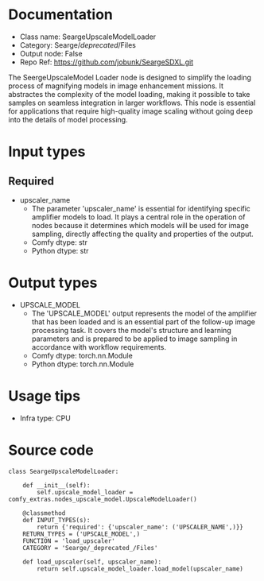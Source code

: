 # Documentation
- Class name: SeargeUpscaleModelLoader
- Category: Searge/_deprecated_/Files
- Output node: False
- Repo Ref: https://github.com/jobunk/SeargeSDXL.git

The SeergeUpscaleModel Loader node is designed to simplify the loading process of magnifying models in image enhancement missions. It abstractes the complexity of the model loading, making it possible to take samples on seamless integration in larger workflows. This node is essential for applications that require high-quality image scaling without going deep into the details of model processing.

# Input types
## Required
- upscaler_name
    - The parameter 'upscaler_name' is essential for identifying specific amplifier models to load. It plays a central role in the operation of nodes because it determines which models will be used for image sampling, directly affecting the quality and properties of the output.
    - Comfy dtype: str
    - Python dtype: str

# Output types
- UPSCALE_MODEL
    - The 'UPSCALE_MODEL' output represents the model of the amplifier that has been loaded and is an essential part of the follow-up image processing task. It covers the model's structure and learning parameters and is prepared to be applied to image sampling in accordance with workflow requirements.
    - Comfy dtype: torch.nn.Module
    - Python dtype: torch.nn.Module

# Usage tips
- Infra type: CPU

# Source code
```
class SeargeUpscaleModelLoader:

    def __init__(self):
        self.upscale_model_loader = comfy_extras.nodes_upscale_model.UpscaleModelLoader()

    @classmethod
    def INPUT_TYPES(s):
        return {'required': {'upscaler_name': ('UPSCALER_NAME',)}}
    RETURN_TYPES = ('UPSCALE_MODEL',)
    FUNCTION = 'load_upscaler'
    CATEGORY = 'Searge/_deprecated_/Files'

    def load_upscaler(self, upscaler_name):
        return self.upscale_model_loader.load_model(upscaler_name)
```